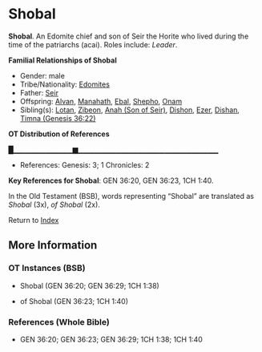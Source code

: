 # Shobal
**Shobal**. 
An Edomite chief and son of Seir the Horite who lived during the time of the patriarchs (acai). 
Roles include: 
_Leader_. 




**Familial Relationships of Shobal**


* Gender: male
* Tribe/Nationality: [Edomites](../../../groups/md/acai/Edom.md)
* Father: [Seir](Seir.md)
* Offspring: [Alvan](Alvan.md), [Manahath](Manahath.md), [Ebal](Ebal.md), [Shepho](Shepho.md), [Onam](Onam.md)
* Sibling(s): [Lotan](Lotan.md), [Zibeon](Zibeon.2.md), [Anah (Son of Seir)](Anah.2.md), [Dishon](Dishon.md), [Ezer](Ezer.md), [Dishan](Dishan.md), [Timna (Genesis 36:22)](Timna.2.md)


**OT Distribution of References**

█▁▁▁▁▁▁▁▁▁▁▁▆▁▁▁▁▁▁▁▁▁▁▁▁▁▁▁▁▁▁▁▁▁▁▁▁▁▁
* References: Genesis: 3; 1 Chronicles: 2



**Key References for Shobal**: 
GEN 36:20, GEN 36:23, 1CH 1:40. 


In the Old Testament (BSB), words representing “Shobal” are translated as 
*Shobal* (3x), *of Shobal* (2x). 




Return to [Index](00-Index.md)

## More Information

### OT Instances (BSB)

* Shobal (GEN 36:20; GEN 36:29; 1CH 1:38)

* of Shobal (GEN 36:23; 1CH 1:40)



### References (Whole Bible)

* GEN 36:20; GEN 36:23; GEN 36:29; 1CH 1:38; 1CH 1:40




